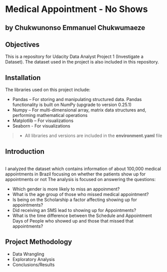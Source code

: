 # Medical Appointment - No Shows

## by Chukwunonso Emmanuel Chukwumaeze

## Objectives

This is a repository for Udacity Data Analyst Project 1 (Investigate a Dataset). The dataset used in the project is also included in this repository.

## Installation
The libraries used on this project include:
<br>

- Pandas – For storing and manipulating structured data. Pandas functionality is built on NumPy (upgrade to version 0.25.1)
- Numpy – For multi-dimensional array, matrix data structures and, performing mathematical operations
- Matplotlib – For visualizations
- Seaborn - For visualizations
> * All libraries and versions are included in the __environment.yaml__ file

## Introduction
<br>
I analyzed the dataset which contains information of about 100,000 medical appointments in Brazil focusing on whether the patients show up for appointments or not The analysis is focused on answering the questions:

- Which gender is more likely to miss an appoinment?
- What is the age group of those who missed medical appointment?
- Is being on the Scholarship a factor affecting showing up for appointments?
- Did receiving an SMS lead to showing up for Appointments?
- What is the time difference between the Schedule and Appointment Days of People who showed up and those that missed that appointments?

## Project Methodology


- Data Wrangling
- Exploratory Analysis
- Conclusions/Results
